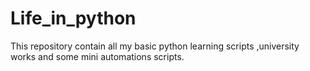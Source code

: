 # Life_in_python
This repository contain all my basic python learning scripts ,university works and some mini automations scripts.
